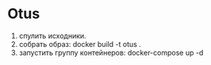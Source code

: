 # Otus
1. спулить исходники. 
2. собрать образ: docker build -t otus .
3. запустить группу контейнеров: docker-compose up -d
